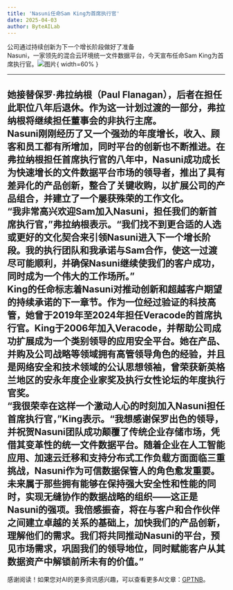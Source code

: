 ```yaml
---
title: 'Nasuni任命Sam King为首席执行官'
date: 2025-04-03
author: ByteAILab
---
```


公司通过持续创新为下一个增长阶段做好了准备  
Nasuni，一家领先的混合云环境统一文件数据平台，今天宣布任命Sam King为首席执行官。![图片](https://ai-techpark.com/wp-content/uploads/Nasuni-Appoints.jpg){ width=60% }

---
她接替保罗·弗拉纳根（Paul Flanagan），后者在担任此职位八年后退休。作为这一计划过渡的一部分，弗拉纳根将继续担任董事会的非执行主席。  
Nasuni刚刚经历了又一个强劲的年度增长，收入、顾客和员工都有所增加，同时平台的创新也不断推进。在弗拉纳根担任首席执行官的八年中，Nasuni成功成长为快速增长的文件数据平台市场的领导者，推出了具有差异化的产品创新，整合了关键收购，以扩展公司的产品组合，并建立了一个屡获殊荣的工作文化。  
“我非常高兴欢迎Sam加入Nasuni，担任我们的新首席执行官，”弗拉纳根表示。“我们找不到更合适的人选或更好的文化契合来引领Nasuni进入下一个增长阶段。我的执行团队和我承诺与Sam合作，使这一过渡尽可能顺利，并确保Nasuni继续使我们的客户成功，同时成为一个伟大的工作场所。”  
King的任命标志着Nasuni对推动创新和超越客户期望的持续承诺的下一章节。作为一位经过验证的科技高管，她曾于2019年至2024年担任Veracode的首席执行官。King于2006年加入Veracode，并帮助公司成功扩展成为一个类别领导的应用安全平台。她在产品、并购及公司战略等领域拥有高管领导角色的经验，并且是网络安全和技术领域的公认思想领袖，曾荣获新英格兰地区的安永年度企业家奖及执行女性论坛的年度执行官奖。  
“我很荣幸在这样一个激动人心的时刻加入Nasuni担任首席执行官，”King表示。“我想感谢保罗出色的领导，并祝贺Nasuni团队成功颠覆了传统企业存储市场，凭借其变革性的统一文件数据平台。随着企业在人工智能应用、加速云迁移和支持分布式工作负载方面面临三重挑战，Nasuni作为可信数据保管人的角色愈发重要。未来属于那些拥有能够在保持强大安全性和性能的同时，实现无缝协作的数据战略的组织——这正是Nasuni的强项。我倍感振奋，将在与客户和合作伙伴之间建立卓越的关系的基础上，加快我们的产品创新，理解他们的需求。我们将共同推动Nasuni的平台，预见市场需求，巩固我们的领导地位，同时赋能客户从其数据资产中解锁前所未有的价值。”
---
感谢阅读！如果您对AI的更多资讯感兴趣，可以查看更多AI文章：[GPTNB](https://gptnb.com)。